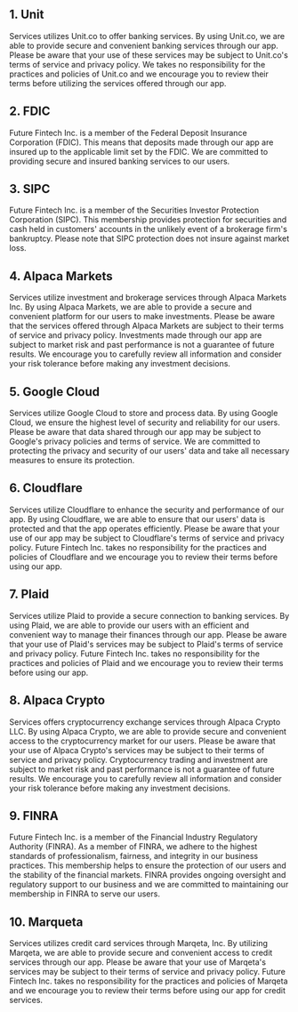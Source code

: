 ## 1. Unit
Services utilizes Unit.co to offer banking services. By using Unit.co, we are able to provide secure and convenient banking services through our app. Please be aware that your use of these services may be subject to Unit.co's terms of service and privacy policy. We takes no responsibility for the practices and policies of Unit.co and we encourage you to review their terms before utilizing the services offered through our app.

## 2. FDIC
Future Fintech Inc. is a member of the Federal Deposit Insurance Corporation (FDIC). This means that deposits made through our app are insured up to the applicable limit set by the FDIC. We are committed to providing secure and insured banking services to our users.

## 3. SIPC
Future Fintech Inc. is a member of the Securities Investor Protection Corporation (SIPC). This membership provides protection for securities and cash held in customers' accounts in the unlikely event of a brokerage firm's bankruptcy. Please note that SIPC protection does not insure against market loss.

## 4. Alpaca Markets
Services utilize investment and brokerage services through Alpaca Markets Inc. By using Alpaca Markets, we are able to provide a secure and convenient platform for our users to make investments. Please be aware that the services offered through Alpaca Markets are subject to their terms of service and privacy policy. Investments made through our app are subject to market risk and past performance is not a guarantee of future results. We encourage you to carefully review all information and consider your risk tolerance before making any investment decisions.

## 5. Google Cloud
Services utilize Google Cloud to store and process data. By using Google Cloud, we ensure the highest level of security and reliability for our users. Please be aware that data shared through our app may be subject to Google's privacy policies and terms of service. We are committed to protecting the privacy and security of our users' data and take all necessary measures to ensure its protection.

## 6. Cloudflare
Services utilize Cloudflare to enhance the security and performance of our app. By using Cloudflare, we are able to ensure that our users' data is protected and that the app operates efficiently. Please be aware that your use of our app may be subject to Cloudflare's terms of service and privacy policy. Future Fintech Inc. takes no responsibility for the practices and policies of Cloudflare and we encourage you to review their terms before using our app.

## 7. Plaid
Services utilize Plaid to provide a secure connection to banking services. By using Plaid, we are able to provide our users with an efficient and convenient way to manage their finances through our app. Please be aware that your use of Plaid's services may be subject to Plaid's terms of service and privacy policy. Future Fintech Inc. takes no responsibility for the practices and policies of Plaid and we encourage you to review their terms before using our app.

## 8. Alpaca Crypto
Services offers cryptocurrency exchange services through Alpaca Crypto LLC. By using Alpaca Crypto, we are able to provide secure and convenient access to the cryptocurrency market for our users. Please be aware that your use of Alpaca Crypto's services may be subject to their terms of service and privacy policy. Cryptocurrency trading and investment are subject to market risk and past performance is not a guarantee of future results. We encourage you to carefully review all information and consider your risk tolerance before making any investment decisions.

## 9. FINRA
Future Fintech Inc. is a member of the Financial Industry Regulatory Authority (FINRA). As a member of FINRA, we adhere to the highest standards of professionalism, fairness, and integrity in our business practices. This membership helps to ensure the protection of our users and the stability of the financial markets. FINRA provides ongoing oversight and regulatory support to our business and we are committed to maintaining our membership in FINRA to serve our users.

## 10. Marqueta
Services utilizes credit card services through Marqeta, Inc. By utilizing Marqeta, we are able to provide secure and convenient access to credit services through our app. Please be aware that your use of Marqeta's services may be subject to their terms of service and privacy policy. Future Fintech Inc. takes no responsibility for the practices and policies of Marqeta and we encourage you to review their terms before using our app for credit services.
